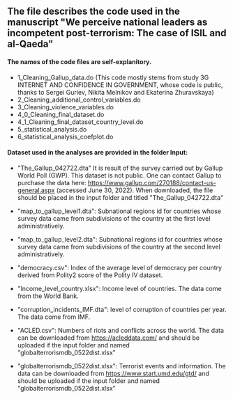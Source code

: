 ## The file describes the code used in the manuscript "We perceive national leaders as incompetent post-terrorism: The case of ISIL and al-Qaeda"

#### The names of the code files are self-explanitory.

* 1_Cleaning_Gallup_data.do (This code mostly stems from study 3G INTERNET AND CONFIDENCE IN GOVERNMENT, whose code is public, thanks to Sergei Guriev, Nikita Melnikov and Ekaterina Zhuravskaya)
* 2_Cleaning_additional_control_variables.do
* 3_Cleaning_violence_variables.do
* 4_0_Cleaning_final_dataset.do
* 4_1_Cleaning_final_dataset_country_level.do
* 5_statistical_analysis.do
* 6_statistical_analysis_coefplot.do

#### Dataset used in the analyses are provided in the folder Input:
* "The_Gallup_042722.dta" It is result of the survey carried out by Gallup World Poll (GWP). This dataset is not public. One can contact Gallup to purchase the data here: https://www.gallup.com/270188/contact-us-general.aspx (accessed June 30, 2022). When downloaded, the file should be placed in the input folder and titled "The_Gallup_042722.dta"

* "map_to_gallup_level1.dta": Subnational regions id for countries whose survey data came from subdivisions of the country at the first level administratively.

* "map_to_gallup_level2.dta": Subnational regions id for countries whose survey data came from subdivisions of the country at the second level administratively.

* "democracy.csv": Index of the average level of democracy per country derived from Polity2 score of the Polity IV dataset.

* "Income_level_country.xlsx": Income level of countries. The data come from the World Bank.

* "corruption_incidents_IMF.dta": level of corruption of countries per year. The data come from IMF.

* "ACLED.csv": Numbers of riots and conflicts across the world. The data can be downloaded from https://acleddata.com/ and should be uploaded if the input folder and named "globalterrorismdb_0522dist.xlsx"

* "globalterrorismdb_0522dist.xlsx": Terrorist events and information. The data can be downloaded from https://www.start.umd.edu/gtd/ and should be uploaded if the input folder and named "globalterrorismdb_0522dist.xlsx"
